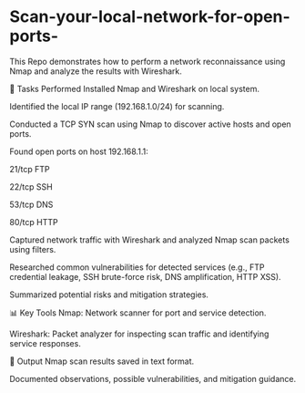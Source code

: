 # Scan-your-local-network-for-open-ports-
This Repo demonstrates how to perform a network reconnaissance using Nmap and analyze the results with Wireshark.

🔧 Tasks Performed
Installed Nmap and Wireshark on local system.

Identified the local IP range (192.168.1.0/24) for scanning.

Conducted a TCP SYN scan using Nmap to discover active hosts and open ports.

Found open ports on host 192.168.1.1:

21/tcp FTP

22/tcp SSH

53/tcp DNS

80/tcp HTTP

Captured network traffic with Wireshark and analyzed Nmap scan packets using filters.

Researched common vulnerabilities for detected services (e.g., FTP credential leakage, SSH brute-force risk, DNS amplification, HTTP XSS).

Summarized potential risks and mitigation strategies.

📊 Key Tools
Nmap: Network scanner for port and service detection.

Wireshark: Packet analyzer for inspecting scan traffic and identifying service responses.

📁 Output
Nmap scan results saved in text format.

Documented observations, possible vulnerabilities, and mitigation guidance.
